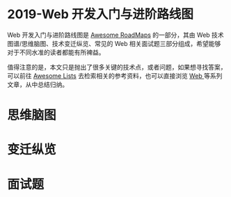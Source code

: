 # 2019-Web 开发入门与进阶路线图

Web 开发入门与进阶路线图是 [Awesome RoadMaps]() 的一部分，其由 Web 技术图谱/思维脑图、技术变迁纵览、常见的 Web 相关面试题三部分组成，希望能够对于不同水准的读者都能有所裨益。

值得注意的是，本文只是抛出了很多关键的技术点，或者问题，如果想寻找答案，可以前往 [Awesome Lists]() 去检索相关的参考资料，也可以直接浏览 [Web ]() 等系列文章，从中总结归纳。

# 思维脑图

# 变迁纵览

# 面试题
